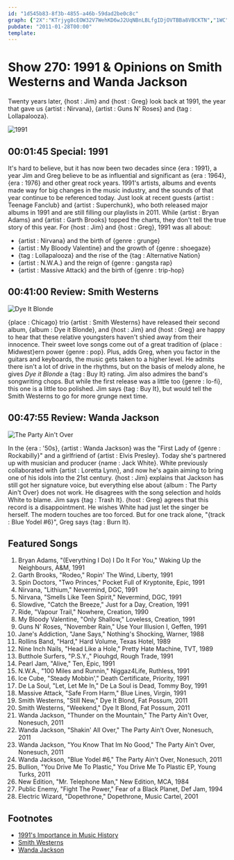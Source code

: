 ```yaml
---
id: "1d545b83-8f3b-4855-a46b-59dad2be0c8c"
graph: {"2X":"KTrjyg8cEOW32V7WehKD6wJ2UqNBnLBLfgIDjOVTBBa8VBCKTN","1WC":"FMiMBMOJ5zFMiMBMqZHt9MGtlFMiMBFMiMBH7OeSFMiMBUs2h797qipH7OeS97qipX6cfd97qipBHm1G","27V":"BCITxgrjJZBCITxt7ySxgrjJZt7ySx0mdjf8miPwBQsAMX6cfdBHm1GgMit60WS1pBCITx"}
pubdate: "2011-01-28T00:00"
template: 
---
```






# Show 270: 1991 & Opinions on Smith Westerns and Wanda Jackson

Twenty years later, {host : Jim} and {host : Greg} look back at 1991, the year that gave us {artist : Nirvana}, {artist : Guns N' Roses} and {tag : Lollapalooza}.

![1991](https://static.soundopinions.org/images/2011/1991.jpg)



## 00:01:45 Special: 1991

It's hard to believe, but it has now been two decades since {era : 1991}, a year Jim and Greg believe to be as influential and significant as {era : 1964}, {era : 1976} and other great rock years. 1991's artists, albums and events made way for big changes in the music industry, and the sounds of that year continue to be referenced today. Just look at recent guests {artist : Teenage Fanclub} and {artist : Superchunk}, who both released major albums in 1991 and are still filling our playlists in 2011. While {artist : Bryan Adams} and {artist : Garth Brooks} topped the charts, they don't tell the true story of this year. For {host : Jim} and {host : Greg}, 1991 was all about:

- {artist : Nirvana} and the birth of {genre : grunge}
- {artist : My Bloody Valentine} and the growth of {genre : shoegaze}
- {tag : Lollapalooza} and the rise of the {tag : Alternative Nation}
- {artist : N.W.A.} and the reign of {genre : gangsta rap}
- {artist : Massive Attack} and the birth of {genre : trip-hop}



## 00:41:00 Review: Smith Westerns

![Dye It Blonde](https://static.soundopinions.org/assets/270/1WC0.jpg)

{place : Chicago} trio {artist : Smith Westerns} have released their second album, {album : Dye it Blonde}, and {host : Jim} and {host : Greg} are happy to hear that these relative youngsters haven't shied away from their innocence. Their sweet love songs come out of a great tradition of {place : Midwest}ern power {genre : pop}. Plus, adds Greg, when you factor in the guitars and keyboards, the music gets taken to a higher level. He admits there isn't a lot of drive in the rhythms, but on the basis of melody alone, he gives *Dye it Blonde* a {tag : Buy It} rating. Jim also admires the band's songwriting chops. But while the first release was a little too {genre : lo-fi}, this one is a little too polished. Jim says {tag : Buy It}, but would tell the Smith Westerns to go for more grunge next time.



## 00:47:55 Review: Wanda Jackson

![The Party Ain't Over](https://static.soundopinions.org/assets/270/27V0.jpg)

In the {era : '50s}, {artist : Wanda Jackson} was the "First Lady of {genre : Rockabilly}" and a girlfriend of {artist : Elvis Presley}. Today she's partnered up with musician and producer {name : Jack White}. White previously collaborated with {artist : Loretta Lynn}, and now he's again aiming to bring one of his idols into the 21st century. {host : Jim} explains that Jackson has still got her signature voice, but everything else about {album : The Party Ain't Over} does not work. He disagrees with the song selection and holds White to blame. Jim says {tag : Trash It}. {host : Greg} agrees that this record is a disappointment. He wishes White had just let the singer be herself. The modern touches are too forced. But for one track alone, "{track : Blue Yodel #6}", Greg says {tag : Burn It}.



## Featured Songs

1. Bryan Adams, "(Everything I Do) I Do It For You," Waking Up the Neighbours, A&M, 1991
2. Garth Brooks, "Rodeo," Ropin' The Wind, Liberty, 1991
3. Spin Doctors, "Two Princes," Pocket Full of Kryptonite, Epic, 1991
4. Nirvana, "Lithium," Nevermind, DGC, 1991
5. Nirvana, "Smells Like Teen Spirit," Nevermind, DGC, 1991
6. Slowdive, "Catch the Breeze," Just for a Day, Creation, 1991
7. Ride, "Vapour Trail," Nowhere, Creation, 1990
8. My Bloody Valentine, "Only Shallow," Loveless, Creation, 1991
9. Guns N' Roses, "November Rain," Use Your Illusion I, Geffen, 1991
10. Jane's Addiction, "Jane Says," Nothing's Shocking, Warner, 1988
11. Rollins Band, "Hard," Hard Volume, Texas Hotel, 1989
12. Nine Inch Nails, "Head Like a Hole," Pretty Hate Machine, TVT, 1989
13. Butthole Surfers, "P.S.Y.," Piouhgd, Rough Trade, 1991
14. Pearl Jam, "Alive," Ten, Epic, 1991
15. N.W.A., "100 Miles and Runnin," Niggaz4Life, Ruthless, 1991
16. Ice Cube, "Steady Mobbin'," Death Certificate, Priority, 1991
17. De La Soul, "Let, Let Me In," De La Soul is Dead, Tommy Boy, 1991
18. Massive Attack, "Safe From Harm," Blue Lines, Virgin, 1991
19. Smith Westerns, "Still New," Dye It Blond, Fat Possum, 2011
20. Smith Westerns, "Weekend," Dye It Blond, Fat Possum, 2011
21. Wanda Jackson, "Thunder on the Mountain," The Party Ain't Over, Nonesuch, 2011
22. Wanda Jackson, "Shakin' All Over," The Party Ain't Over, Nonesuch, 2011
23. Wanda Jackson, "You Know That Im No Good," The Party Ain't Over, Nonesuch, 2011
24. Wanda Jackson, "Blue Yodel #6," The Party Ain't Over, Nonesuch, 2011
25. Bullion, "You Drive Me To Plastic," You Drive Me To Plastic EP, Young Turks, 2011
26. New Edition, "Mr. Telephone Man," New Edition, MCA, 1984
27. Public Enemy, "Fight The Power," Fear of a Black Planet, Def Jam, 1994
28. Electric Wizard, "Dopethrone," Dopethrone, Music Cartel, 2001



## Footnotes

- [1991's Importance in Music History](http://www.billboard.com/articles/columns/pop-shop/6273792/1991-best-musical-year-1990s)
- [Smith Westerns](https://myspace.com/smithwesterns)
- [Wanda Jackson](http://www.wandajackson.com/)